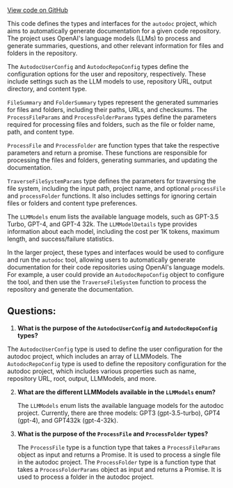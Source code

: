 [View code on GitHub](https://github.com/context-labs/autodoc/src\types.ts)

This code defines the types and interfaces for the `autodoc` project, which aims to automatically generate documentation for a given code repository. The project uses OpenAI's language models (LLMs) to process and generate summaries, questions, and other relevant information for files and folders in the repository.

The `AutodocUserConfig` and `AutodocRepoConfig` types define the configuration options for the user and repository, respectively. These include settings such as the LLM models to use, repository URL, output directory, and content type.

`FileSummary` and `FolderSummary` types represent the generated summaries for files and folders, including their paths, URLs, and checksums. The `ProcessFileParams` and `ProcessFolderParams` types define the parameters required for processing files and folders, such as the file or folder name, path, and content type.

`ProcessFile` and `ProcessFolder` are function types that take the respective parameters and return a promise. These functions are responsible for processing the files and folders, generating summaries, and updating the documentation.

`TraverseFileSystemParams` type defines the parameters for traversing the file system, including the input path, project name, and optional `processFile` and `processFolder` functions. It also includes settings for ignoring certain files or folders and content type preferences.

The `LLMModels` enum lists the available language models, such as GPT-3.5 Turbo, GPT-4, and GPT-4 32k. The `LLMModelDetails` type provides information about each model, including the cost per 1K tokens, maximum length, and success/failure statistics.

In the larger project, these types and interfaces would be used to configure and run the `autodoc` tool, allowing users to automatically generate documentation for their code repositories using OpenAI's language models. For example, a user could provide an `AutodocRepoConfig` object to configure the tool, and then use the `TraverseFileSystem` function to process the repository and generate the documentation.
## Questions: 
 1. **What is the purpose of the `AutodocUserConfig` and `AutodocRepoConfig` types?**

   The `AutodocUserConfig` type is used to define the user configuration for the autodoc project, which includes an array of LLMModels. The `AutodocRepoConfig` type is used to define the repository configuration for the autodoc project, which includes various properties such as name, repository URL, root, output, LLMModels, and more.

2. **What are the different LLMModels available in the `LLMModels` enum?**

   The `LLMModels` enum lists the available language models for the autodoc project. Currently, there are three models: GPT3 (gpt-3.5-turbo), GPT4 (gpt-4), and GPT432k (gpt-4-32k).

3. **What is the purpose of the `ProcessFile` and `ProcessFolder` types?**

   The `ProcessFile` type is a function type that takes a `ProcessFileParams` object as input and returns a Promise. It is used to process a single file in the autodoc project. The `ProcessFolder` type is a function type that takes a `ProcessFolderParams` object as input and returns a Promise. It is used to process a folder in the autodoc project.
